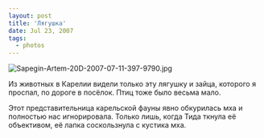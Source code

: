 ```yaml
---
layout: post
title: 'Лягушка'
date: Jul 23, 2007
tags:
  - photos
---
```


![Sapegin-Artem-20D-2007-07-11-397-9790.jpg](photo://485)

Из животных в Карелии видели только эту лягушку и зайца, которого я проспал, по дороге в посёлок. Птиц тоже было весьма мало.

Этот представительница карельской фауны явно обкурилась мха и полностью нас игнорировала. Только лишь, когда Тида ткнула её объективом, её лапка соскользнула с кустика мха.
